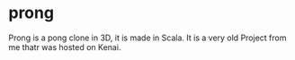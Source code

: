 # prong

Prong is a pong clone in 3D, it is made in Scala. It is a very old Project from me thatr was hosted on Kenai.
